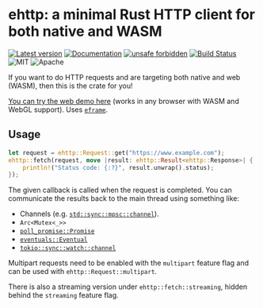# ehttp: a minimal Rust HTTP client for both native and WASM

[![Latest version](https://img.shields.io/crates/v/ehttp.svg)](https://crates.io/crates/ehttp)
[![Documentation](https://docs.rs/ehttp/badge.svg)](https://docs.rs/ehttp)
[![unsafe forbidden](https://img.shields.io/badge/unsafe-forbidden-success.svg)](https://github.com/rust-secure-code/safety-dance/)
[![Build Status](https://github.com/emilk/ehttp/workflows/CI/badge.svg)](https://github.com/emilk/ehttp/actions?workflow=CI)
![MIT](https://img.shields.io/badge/license-MIT-blue.svg)
![Apache](https://img.shields.io/badge/license-Apache-blue.svg)

If you want to do HTTP requests and are targeting both native and web (WASM), then this is the crate for you!

[You can try the web demo here](https://emilk.github.io/ehttp/index.html) (works in any browser with WASM and WebGL support). Uses [`eframe`](https://github.com/emilk/egui/tree/master/crates/eframe).

## Usage
``` rust
let request = ehttp::Request::get("https://www.example.com");
ehttp::fetch(request, move |result: ehttp::Result<ehttp::Response>| {
    println!("Status code: {:?}", result.unwrap().status);
});
```

The given callback is called when the request is completed.
You can communicate the results back to the main thread using something like:

* Channels (e.g. [`std::sync::mpsc::channel`](https://doc.rust-lang.org/std/sync/mpsc/fn.channel.html)).
* `Arc<Mutex<_>>`
* [`poll_promise::Promise`](https://docs.rs/poll-promise)
* [`eventuals::Eventual`](https://docs.rs/eventuals/latest/eventuals/struct.Eventual.html)
* [`tokio::sync::watch::channel`](https://docs.rs/tokio/latest/tokio/sync/watch/fn.channel.html)

Multipart requests need to be enabled with  the `multipart` feature flag and can be used with `ehttp::Request::multipart`.

There is also a streaming version under `ehttp::fetch::streaming`, hidden behind the `streaming` feature flag.
